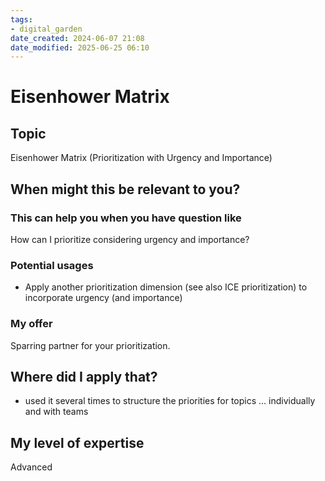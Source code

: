 ```yaml
---
tags: 
- digital_garden
date_created: 2024-06-07 21:08
date_modified: 2025-06-25 06:10
---
```

# Eisenhower Matrix

## Topic

Eisenhower Matrix (Prioritization with Urgency and Importance)

## When might this be relevant to you?

### This can help you when you have question like

How can I prioritize considering urgency and importance?

### Potential usages

-   Apply another prioritization dimension (see also ICE prioritization) to incorporate urgency (and importance)

### My offer

Sparring partner for your prioritization.

## Where did I apply that?

-   used it several times to structure the priorities for topics … individually and with teams

## My level of expertise

Advanced